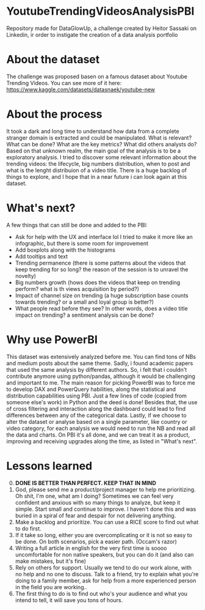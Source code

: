 # YoutubeTrendingVideosAnalysisPBI
Repository made for DataGlowUp, a challenge created by Heitor Sassaki on Linkedin, ir order to instigate the creation of a data analysis portfolio

# About the dataset
The challenge was proposed basen on a famous dataset about Youtube Trending Videos.
You can see more of it here: https://www.kaggle.com/datasets/datasnaek/youtube-new

# About the process
It took a dark and long time to understand how data from a complete stranger domain is extracted and could be manipulated. What is relevant? What can be done? What are the key metrics? What did others analysts do?
Based on that unknown realm, the main goal of the analysis is to be a exploratory analysis. I tried to discover some relevant information about the trending videos: the lifecycle, big numbers distribution, when to post and what is the lenght distribuion of a video title. There is a huge backlog of things to explore, and I hope that in a near future i can look again at this dataset.

# What's next?
A few things that can still be done and added to the PBI:
- Ask for help with the UX and interface lol I tried to make it more like an infographic, but there is some room for improvement
- Add boxplots along with the histograms
- Add tooltips and text
- Trending permanence (there is some patterns about the videos that keep trending for so long? the reason of the session is to unravel the novelty)
- Big numbers growth (hows does the videos that keep on trending perform? what is th views acquisition by period?)
- Impact of channel size on trending (a huge subscription base counts towards trending? or a small and loyal group is better?)
- What people read before they see? In other words, does a video title impact on trending? a sentiment analysis can be done?

# Why use PowerBI
This dataset was extensively analyzed before me. You can find tons of NBs and medium posts about the same theme. Sadly, i found academic papers that used the same analysis by different authors.
So, i felt that i couldn't contribute anymore using python/pandas, although it would be challenging and important to me.
The main reason for picking PowerBI was to force me to develop DAX and PowerQuery habilities, along the statistical and distribution capabilities using PBI. Just a few lines of code (copied from someone else's work) in Python and the deed is done!
Besides that, the use of cross filtering and interaction along the dashboard could lead to find differences between any of the categorical data.
Lastly, if we choose to alter the dataset or analyse based on a single parameter, like country or video category, for each analysis we would need to run the NB and read all the data and charts. On PBI it's all done, and we can treat it as a product, improving and receiving upgrades along the time, as listed in "What's next".

# Lessons learned
0. <b>DONE IS BETTER THAN PERFECT. KEEP THAT IN MIND</b>
1. God, please send me a product/project manager to help me prioritizing. Oh shit, I'm one, what am I doing?
   Sometimes we can feel very confident and anxious with so many things to analyze, but keep it simple. Start small and continue to improve. I haven't done this and was buried in a spiral of fear and despair for not delivering anything.
2. Make a backlog and prioritize. You can use a RICE score to find out what to do first.
3. If it take so long, either you are overcomplicating or it is not so easy to be done. On both scenarios, pick a easier path. (Occam's razor)
4. Writing a full article in english for the very first time is soooo uncomfortable for non native speakers, but you can do it (and also can make mistakes, but it's fine)
5. Rely on others for support. Usually we tend to do our work alone, with no help and no one to discuss. Talk to a friend, try to explain what you're doing to a family member, ask for help from a more experienced person in the field you are working..
6. The first thing to do is to find out who's your audience and what you intend to tell, it will save you tons of hours.

